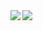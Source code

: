 <a href= "https://github.com/anuraghazra/github-readme-stats">
  <img align="left" src="https://github-readme-stats.vercel.app/api?username=takama&custom_title=Igor's%20Github%20Stats&count_private=true&show_icons=true" />
</a>
<a href="https://github.com/anuraghazra/github-readme-stats">
 <img align="left" src="https://github-readme-stats.vercel.app/api/top-langs/?username=takama&langs_count=3&hide=makefile,dockerfile,html" />
</a>
